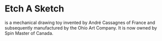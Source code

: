# Etch A Sketch

is a mechanical drawing toy invented by André Cassagnes of France and subsequently manufactured by the Ohio Art Company. It is now owned by Spin Master of Canada.
